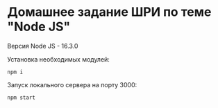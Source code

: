 # Домашнее задание ШРИ по теме "Node JS"

Версия Node JS - 16.3.0

Установка необходимых модулей:
```
npm i
```

Запуск локального сервера на порту 3000:
```
npm start
```
